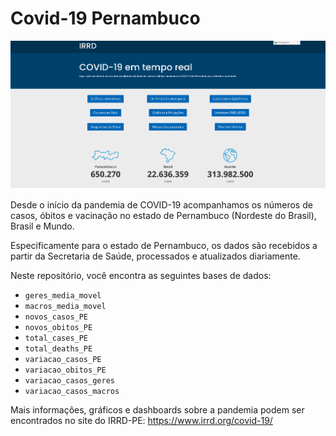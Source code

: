 # Covid-19 Pernambuco


![alt text](images/site_irrd.png)

Desde o início da pandemia de COVID-19 acompanhamos os números de casos, óbitos e vacinação no estado de Pernambuco (Nordeste do Brasil), Brasil e Mundo. 

Especificamente para o estado de Pernambuco, os dados são recebidos a partir da Secretaria de Saúde, processados e atualizados diariamente.

Neste repositório, você encontra as seguintes bases de dados:

- `geres_media_movel`
- `macros_media_movel`
- `novos_casos_PE`
- `novos_obitos_PE`
- `total_cases_PE`
- `total_deaths_PE`
- `variacao_casos_PE`
- `variacao_obitos_PE`
- `variacao_casos_geres`
- `variacao_casos_macros`

Mais informações, gráficos e dashboards sobre a pandemia podem ser encontrados no site do IRRD-PE: https://www.irrd.org/covid-19/ 
